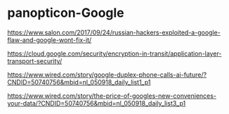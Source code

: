 # panopticon-Google

https://www.salon.com/2017/09/24/russian-hackers-exploited-a-google-flaw-and-google-wont-fix-it/

https://cloud.google.com/security/encryption-in-transit/application-layer-transport-security/

https://www.wired.com/story/google-duplex-phone-calls-ai-future/?CNDID=50740756&mbid=nl_050918_daily_list1_p1

https://www.wired.com/story/the-price-of-googles-new-conveniences-your-data/?CNDID=50740756&mbid=nl_050918_daily_list3_p1
